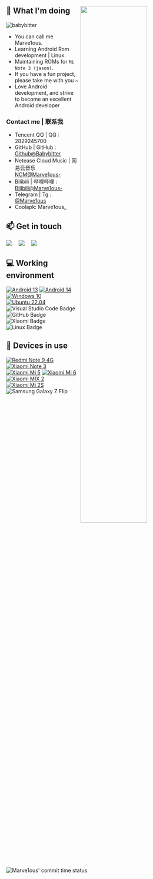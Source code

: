 ## 🤔 What I'm doing <img style="width: 60%;" align="right" src="https://github-profile-summary-cards.vercel.app/api/cards/profile-details?username=babybitter&theme=nord_bright" />
<p align="left"> <img src="https://komarev.com/ghpvc/?username=babybitter" alt="babybitter" /> </p>

 - You can call me Marve1ous.
 - Learning Android Rom development | Linux.
 - Maintaining ROMs for `Mi Note 3 (jason)`.
 - If you have a fun project, please take me with you ~
 - Love Android development, and strive to become an excellent Android developer

### Contact me | 联系我 
- Tencent QQ | QQ : 2829245700
- GitHub | GitHub : [Github@Babybitter](https://github.com/babybitter)
- Netease Cloud Music | 网易云音乐 [NCM@Marve1ous-](https://music.163.com/#/user/home?id=1758946355)
- Bilibili | 哔哩哔哩 : [Bilibili@Marve1ous-](https://space.bilibili.com/395663211)
- Telegram | Tg : [@Marve1ous](https://t.me/Marve1ousJX)
- Coolapk: Marve1ous_

## 📫 Get in touch
  <div>
    <a href="https://space.bilibili.com/395663211/"><img src="https://img.shields.io/badge/Bilibili-B站-ff69b4" /></a>&emsp;
    <a href="https://blog.csdn.net/J_Marve1ous"><img src="https://img.shields.io/badge/CSDN-论坛-c32136" /></a>&emsp;
    <a href="https://t.me/Marve1ousJX/"><img src="https://img.shields.io/badge/Tg-telegram-blue" /></a>&emsp;
  </div>

## 💻 Working environment
[![Android 13](https://img.shields.io/badge/Android%2013-3ddc84?style=flat-square&logo=android&logoColor=ffffff)](https://www.android.com/android-13/)
[![Android 14](https://img.shields.io/badge/Android%2014-3ddc84?style=flat-square&logo=android&logoColor=ffffff)](https://www.android.com/android-14/)
[![Windows 10](https://img.shields.io/badge/Windows%2010-00adef?style=flat-square&logo=windows&logoColor=ffffff)](https://www.microsoft.com/en-us/windows/windows-10)
[![Ubuntu 22.04](https://img.shields.io/badge/Ubuntu%2022%2e04-dd4814?style=flat-square&logo=ubuntu&logoColor=ffffff)](https://releases.ubuntu.com/jammy/)
![Visual Studio Code Badge](https://img.shields.io/badge/Visual%20Studio%20Code-007ACC?logo=visualstudiocode&logoColor=fff&style=flat)
![GitHub Badge](https://img.shields.io/badge/GitHub-181717?logo=github&logoColor=fff&style=flat)
![Xiaomi Badge](https://img.shields.io/badge/Xiaomi-FF6900?logo=xiaomi&logoColor=fff&style=flat)
![Linux Badge](https://img.shields.io/badge/Linux-FCC624?logo=linux&logoColor=000&style=flat)

## 📱 Devices in use
[![Redmi Note 9 4G](https://img.shields.io/badge/Redmi%20Note%209%204G-fd4900?style=flat-square&logo=xiaomi&logoColor=ffffff)](https://www.mi.com/redminote9-4g)
[![Xiaomi Note 3](https://img.shields.io/badge/Xiaomi%20Note%203-fd4900?style=flat-square&logo=xiaomi&logoColor=ffffff)](#)
[![Xiaomi Mi 5](https://img.shields.io/badge/Xiaomi%20Mi%205-fd4900?style=flat-square&logo=xiaomi&logoColor=ffffff)](https://www.mi.com/mi5)
[![Xiaomi Mi 6](https://img.shields.io/badge/Xiaomi%20Mi%206-fd4900?style=flat-square&logo=xiaomi&logoColor=ffffff)](https://www.mi.com/mi6)
[![Xiaomi MIX 2](https://img.shields.io/badge/Xiaomi%20MIX%202-fd4900?style=flat-square&logo=xiaomi&logoColor=ffffff)](https://www.mi.com/mix2)
[![Xiaomi Mi 2S](https://img.shields.io/badge/Xiaomi%20Mi%202S-fd4900?style=flat-square&logo=xiaomi&logoColor=ffffff)](https://p.www.xiaomi.com/zt/130406/params.html)
![Samsung Galaxy Z Flip](https://img.shields.io/badge/Samsang%20Galaxy%20Z%20Flip-1428a0?style=flat-square&logo=Samsung&logoColor=ffffff)

![Marve1ous' commit time status](http://github-profile-summary-cards.vercel.app/api/cards/productive-time?username=babybitter&theme=transparent&utcOffset=8)
